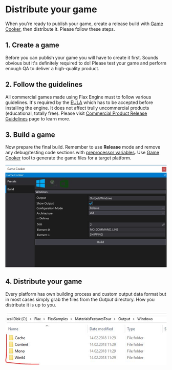# Distribute your game

When you're ready to publish your game, create a release build with [Game Cooker](../editor/game-cooker/index.md), then distribute it. Please follow these steps.

## 1. Create a game

Before you can publish your game you will have to create it first. Sounds obvious but it's definitely required to do! Please test your game and perform enough QA to deliver a high-quality product.

## 2. Follow the guidelines

All commercial games made using Flax Engine must to follow various guidelines. It's required by the [EULA](http://flaxengine.com/licensing/) which has to be accepted before installing the engine. It does not affect trully uncommercial products (educational, totally free). Please visit [Commercial Product Release Guidelines](http://flaxengine.com/release/) page to learn more.

## 3. Build a game

Now prepare the final build. Remember to use **Release** mode and remove any debug/testing code sections with [preprocessor variables](../scripting/preprocessor.md). Use [Game Cooker](../editor/game-cooker/index.md) tool to generate the game files for a target platform.

![Game Cooker](media/build-release.jpg)

## 4. Distribute your game

Every platform has own building process and custom output data format but in most cases simply grab the files from the *Output* directory. How you distribute it is up to you.

![Game Output](media/build-output.jpg)











